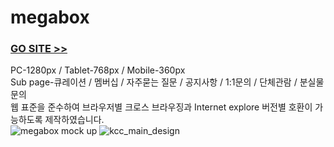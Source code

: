# megabox
### [GO SITE >>](http://kbom.dothome.co.kr/megabox/) 
PC-1280px /  Tablet-768px /  Mobile-360px<br>
Sub page-큐레이션 / 멤버십 / 자주묻는 질문 / 공지사항 / 1:1문의 / 단체관람 / 분실물 문의<br>
웹 표준을 준수하여 브라우저별 크로스 브라우징과 Internet explore 버전별 호환이 가능하도록 제작하였습니다.<br>
![megabox mock up](https://user-images.githubusercontent.com/48042650/69003014-18fbd100-093e-11ea-845e-4773e8950a3c.jpg)
![kcc_main_design](https://user-images.githubusercontent.com/48042650/69003115-d0ddae00-093f-11ea-8228-6cc2e31597d4.jpg)
